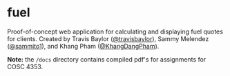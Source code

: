# fuel
Proof-of-concept web application for calculating and displaying fuel quotes for clients. Created by Travis Baylor ([@travisbaylor](https://www.github.com/travisbaylor)), Sammy Melendez ([@sammito1](https://www.github.com/sammito1)), and Khang Pham ([@KhangDangPham](https://www.github.com/KhangDangPham)).

**Note:** the `/docs` directory contains compiled pdf's for assignments for COSC 4353.

